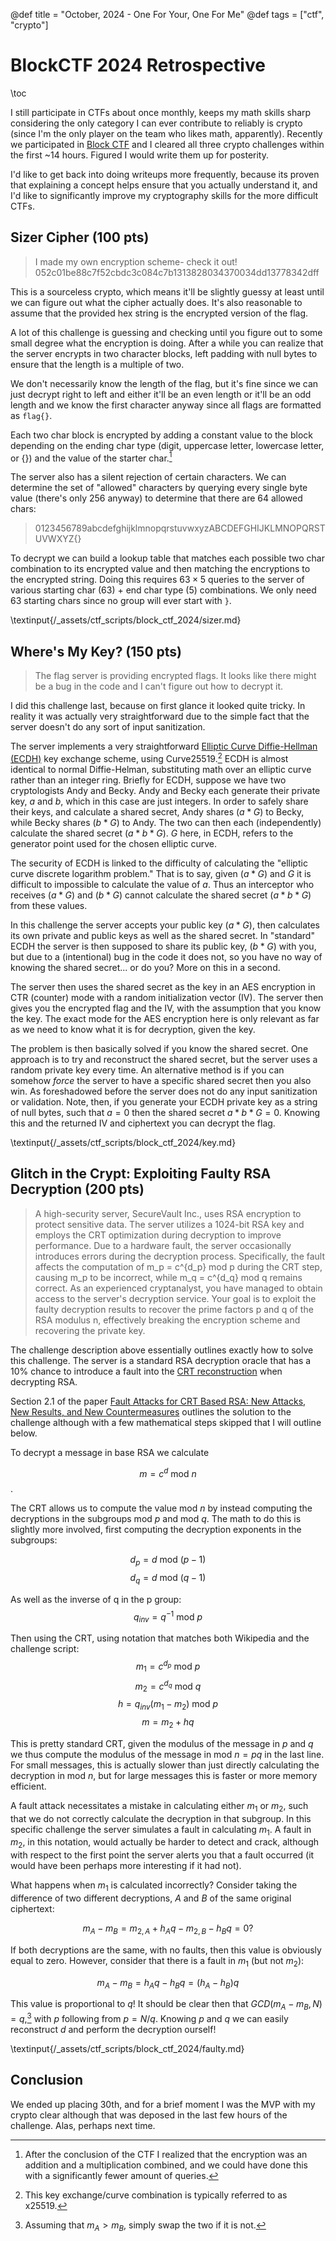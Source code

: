 @def title = "October, 2024 - One For Your, One For Me"
@def tags = ["ctf", "crypto"]

# BlockCTF 2024 Retrospective
\toc

I still participate in CTFs about once monthly, keeps my math skills sharp considering
the only category I can ever contribute to reliably is crypto (since I'm the only
player on the team who likes math, apparently). Recently we
participated in [Block CTF](https://2024.blockctf.com/) and I cleared all
three crypto challenges within the first ~14 hours. Figured I would write them
up for posterity.

I'd like to get back into doing writeups more frequently, because its
proven that explaining a concept helps ensure that you actually understand it,
and I'd like to significantly improve my cryptography skills for the more difficult
CTFs.

## Sizer Cipher (100 pts)

> I made my own encryption scheme- check it out!
> 052c01be88c7f52cbdc3c084c7b1313828034370034dd13778342dff

This is a sourceless crypto, which means it'll be slightly guessy at least
until we can figure out what the cipher actually does. It's also reasonable
to assume that the provided hex string is the encrypted version of the flag.

A lot of this challenge is guessing and checking until you figure out
to some small degree what the encryption is doing. After a while you can realize
that the server encrypts in two character blocks, left padding with null bytes
to ensure that the length is a multiple of two.

We don't necessarily know
the length of the flag, but it's fine since we can just decrypt right to left
and either it'll be an even length or it'll be an odd length and we know the
first character anyway since all flags are formatted as `flag{}`.

Each two char block is encrypted by adding a constant value to the block
depending on the ending char type (digit, uppercase
letter, lowercase letter, or {}) and the value of the starter char.[^1]


The server also has a silent rejection of certain characters. We can determine the
set of "allowed" characters by querying every single byte value (there's only
256 anyway) to determine that there are 64 allowed chars:

> 0123456789abcdefghijklmnopqrstuvwxyzABCDEFGHIJKLMNOPQRSTUVWXYZ{}

To decrypt we can build a lookup table
that matches each possible two char combination to its encrypted value and then
matching the encryptions to the encrypted string. Doing this requires
$63 \times 5$ queries to the server of various starting char (63) + end char type (5) combinations.
We only need 63 starting chars since no group will ever start with `}`.

\textinput{/_assets/ctf_scripts/block_ctf_2024/sizer.md}


[^1]: After the conclusion of the CTF I realized that the encryption was an addition and a multiplication combined, and we could have done this with a significantly fewer amount of queries.

## Where's My Key? (150 pts)

>The flag server is providing encrypted flags. It looks like there might be a bug in the code and I can't figure out how to decrypt it.

I did this challenge last, because on first glance it looked quite tricky. In reality
it was actually very straightforward due to the simple fact that the
server doesn't do any sort of input sanitization.

The server implements a very straightforward [Elliptic Curve Diffie-Hellman (ECDH)](https://en.wikipedia.org/wiki/Elliptic-curve_Diffie%E2%80%93Hellman)
key exchange scheme, using Curve25519.[^2] ECDH is almost identical to
normal Diffie-Helman, substituting math over an elliptic curve rather than
an integer ring. Briefly for ECDH, suppose
we have two cryptologists Andy and Becky. Andy and Becky each generate their
private key, $a$ and $b$, which in this case are just integers. In order to safely
share their keys, and calculate a shared secret, Andy shares $(a * G)$ to
Becky, while Becky shares $(b * G)$ to Andy. The two can then each (independently)
calculate the shared secret $(a * b * G)$. $G$ here, in ECDH, refers to the
generator point used for the chosen elliptic curve.

The security of ECDH is linked to the difficulty of calculating
the "elliptic curve discrete logarithm problem." That is to say,
 given $(a * G)$ and $G$ it is difficult to impossible to calculate the value of $a$.
Thus an interceptor who receives $(a * G)$ and $(b * G)$ cannot calculate the
shared secret $(a * b * G)$ from these values.

In this challenge the server accepts your public key $(a * G)$, then calculates
its own private and public keys as well as the shared secret. In "standard"
ECDH the server is then supposed to share its public key, $(b * G)$ with you,
but due to a (intentional) bug in the code it does not, so you have no way
of knowing the shared secret... or do you? More on this in a second.

The server then uses the shared secret as the key in an AES encryption in
CTR (counter) mode with a random initialization vector (IV). The server then
gives you the encrypted flag and the IV, with the assumption that you know
the key. The exact mode for the AES encryption here is only relevant as far as
we need to know what it is for decryption, given the key.

The problem is then basically solved if you know the shared secret. One
approach is to try and reconstruct the shared secret, but the server uses a random
private key every time. An alternative method is if you can somehow *force* the
server to have a specific shared secret then you also win. As foreshadowed
before the server does not do any input sanitization or validation. Note, then,
if you generate your ECDH private key as a string of null bytes, such that $a = 0$
then the shared secret $a * b * G = 0$. Knowing this and the returned IV and ciphertext
you can decrypt the flag.

\textinput{/_assets/ctf_scripts/block_ctf_2024/key.md}


[^2]: This key exchange/curve combination is typically referred to as x25519.

## Glitch in the Crypt: Exploiting Faulty RSA Decryption (200 pts)
> A high-security server, SecureVault Inc., uses RSA encryption to protect sensitive data. The server utilizes a 1024-bit RSA key and employs the CRT optimization during decryption to improve performance.
>Due to a hardware fault, the server occasionally introduces errors during the decryption process. Specifically, the fault affects the computation of m_p = c^{d_p} mod p during the CRT step, causing m_p to be incorrect, while m_q = c^{d_q} mod q remains correct.
>As an experienced cryptanalyst, you have managed to obtain access to the server's decryption service. Your goal is to exploit the faulty decryption results to recover the prime factors p and q of the RSA modulus n, effectively breaking the encryption scheme and recovering the private key.

The challenge description above essentially outlines exactly how to solve this
challenge. The server is a standard RSA decryption oracle that has a 10% chance
to introduce a fault into the [CRT reconstruction](https://en.wikipedia.org/wiki/RSA_(cryptosystem)#Using_the_Chinese_remainder_algorithm)
 when decrypting RSA.

Section 2.1 of the paper [Fault Attacks for CRT Based RSA: New Attacks, New Results, and New Countermeasures](https://dl.ifip.org/db/conf/wistp/wistp2007/KimQ07.pdf)
outlines the solution to the challenge although with a few mathematical steps skipped
that I will outline below.

To decrypt a message in base RSA we calculate

$$ m = c^d ~\text{mod}~ n $$.

The CRT allows us to compute the value mod $n$ by instead computing the
decryptions in the subgroups mod $p$ and mod $q$. The math to do this
is slightly more involved, first computing the decryption exponents in
the subgroups:

$$ d_p = d ~\text{mod}~ (p-1) $$
$$ d_q = d ~\text{mod}~ (q-1) $$

As well as the inverse of q in the p group:
$$ q_{inv} = q^{-1}  ~\text{mod}~ p$$

Then using the CRT, using notation that matches both Wikipedia and the challenge
script:
$$ m_1 = c^{d_p} ~\text{mod}~ p $$
$$ m_2 = c^{d_q} ~\text{mod}~ q $$
$$ h = q_{inv}(m_1 - m_2) ~\text{mod}~ p$$
$$ m = m_2 + hq $$

This is pretty standard CRT, given the modulus of the message in $p$ and $q$ we
thus compute the modulus of the message in mod $n = pq$ in the last line. For
small messages, this is actually slower than just directly calculating the decryption
in mod $n$, but for large messages this is faster or more memory efficient.

A fault attack necessitates a mistake in calculating either $m_1$ or $m_2$, such
that we do not correctly calculate the decryption in that subgroup. In this
specific challenge the server simulates a fault in calculating $m_1$. A fault
in $m_2$, in this notation, would actually be harder to detect and crack, although
with respect to the first point
the server alerts you that a fault occurred (it would have been perhaps more interesting
if it had not).

What happens when $m_1$ is calculated incorrectly? Consider taking the difference
of two different decryptions, $A$ and $B$ of the same original ciphertext:

$$ m_A - m_B = m_{2,A} + h_A q - m_{2, B} - h_B q  = 0?$$

If both decryptions are the same, with no faults, then this value is obviously
equal to zero. However, consider that there is a fault in $m_1$ (but not $m_2$):

$$ m_A - m_B = h_A q - h_B q  = (h_A - h_B) q $$

This value is proportional to $q$! It should be clear then that $GCD(m_A - m_B, N) = q,$[^3]
with $p$ following from $p = N / q$. Knowing $p$ and $q$ we can easily reconstruct
$d$ and perform the decryption ourself!

\textinput{/_assets/ctf_scripts/block_ctf_2024/faulty.md}

[^3]: Assuming that $m_A > m_B$, simply swap the two if it is not.


## Conclusion

We ended up placing 30th, and for a brief moment I was the MVP with my
crypto clear although that was deposed in the last few hours of the challenge.
Alas, perhaps next time.



